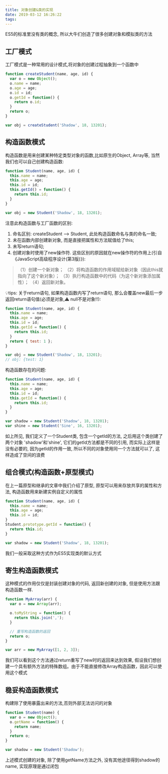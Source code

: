 ```yaml
---
title: 对象创建&类的实现
date: 2019-03-12 16:26:22
tags:
---
```


ES5的标准里没有类的概念, 所以大牛们创造了很多创建对象和模拟类的方法

## 工厂模式
工厂模式是一种常用的设计模式,将对象的创建过程抽象到一个函数中
```javascript
function createStudent(name, age, id) {
  var o = new Object(); 
  o.name = name;
  o.age = age;
  o.id = id;
  o.getId = function() {
    return o.id;
  }
  return o;
}

var obj = createStudent('Shadow', 18, 13201);
```
## 构造函数模式
构造函数是用来创建某种特定类型对象的函数,比如原生的Object, Array等,
当然我们也可以自己创建构造函数:
```javascript
function Student(name, age, id) {
  this.name = name;
  this.age = age;
  this.id = id;
  this.getId() = function() {
    return this.id;
  }
}

var obj = new Student('Shadow', 18, 13201);
```
注意此构造函数与工厂函数的区别:
1. 命名区别: createStudent --> Student, 此处构造函数命名与类的命名一致;
2. 未在函数内部创建新对象, 而是直接把属性和方法赋值给了this;
3. 未写return语句;
4. 创建对象时使用了new操作符.
这些区别的原因就在new操作符的作用上(引自《JavaScript高级程序设计(第3版)》):
> （1）创建一个新对象；
> （2）将构造函数的作用域赋给新对象（因此this就指向了这个新对象）；
> （3）执行构造函数中的代码（为这个新对象添加属性）；
> （4）返回新对象。

💡tips: 关于return语句, 如果构造函数内写了return语句, 那么会覆盖new最后一步返回return语句值(必须是对象,⚠️ null不是对象!!):
```javascript
function Student(name, age, id) {
  this.name = name;
  this.age = age;
  this.id = id;
  this.getId = function() {
    return this.id;
  }
  return { test: 1 };
}

var obj = new Student('Shadow', 18, 13201);
// obj: {test: 1}
```
构造函数存在的问题:
```javascript
function Student(name, age, id) {
  this.name = name;
  this.age = age;
  this.id = id;
  this.getId = function() {
    return this.id;
  }
}

var shadow = new Student('Shadow', 18, 13201);
var shine = new Student('Sine', 16, 13201);
```
如上所见, 我们定义了一个Student类, 包含一个getId的方法, 之后用这个类创建了两个对象
'shadow'和'shine', 它们的getId方法都是不同的引用, 而实际上这样是没有必要的, 因为getId的作用一致,
所以不同的对象使用同一个方法就可以了, 这样造成了空间的浪费

## 组合模式(构造函数+原型模式)
在上一篇原型和继承的文章中我们介绍了原型, 原型可以用来存放共享的属性和方法, 构造函数用来新建实例自定义的属性
```javascript
function Student(name, age, id) {
  this.name = name;
  this.age = age;
  this.id = id;
}
Student.prototype.getId = function() {
  return this.id;
}

var shadow = new Student('Shadow', 18, 13201);
```
我们一般采取这种方式作为ES5实现类的默认方式

## 寄生构造函数模式
这种模式的作用仅仅是封装创建对象的代码, 返回新创建的对象, 但是使用方法跟构造函数一样.
```javascript
function MyArray(arr) {
  var o = new Array(arr);

  o.toMyString = function() {
    return this.join(',');
  }

  // 重写构造函数的返回
  return o;
}

var arr = new MyArray([1, 2, 3]);
```
我们可以看到这个方法通过return重写了new时的返回来达到效果,
假设我们想创建一个具有额外方法的特殊数组。由于不能直接修改Array构造函数，因此可以使用这个模式

## 稳妥构造函数模式
构建除了使用暴露出来的方法,否则外部无法访问的对象
```javascript
function Student(name) {
  var o = new Object();
  o.getName = function() {
    return name;
  }
  return o;
}

var shadow = new Student('Shadow');
```
上述模式创建的对象, 除了使用getName方法之外, 没有其他途径得到shadow的name,
实现原理是通过闭包

